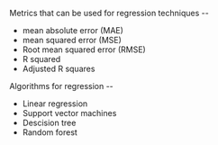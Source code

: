 Metrics that can be used for regression techniques --

- mean absolute error (MAE)
- mean squared error (MSE)
- Root mean squared error (RMSE)
- R squared
- Adjusted R squares

Algorithms for regression --

- Linear regression
- Support vector machines
- Descision tree
- Random forest
